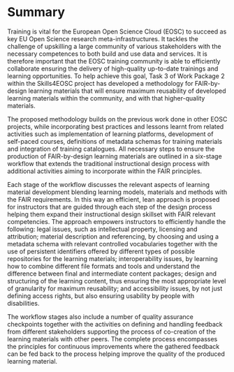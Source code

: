 # Summary

Training is vital for the European Open Science Cloud (EOSC) to succeed as key EU Open Science research meta-infrastructures. It tackles the challenge of upskilling a large community of various stakeholders with the necessary competences to both build and use data and services. It is therefore important that the EOSC training community is able to efficiently collaborate ensuring the delivery of high-quality up-to-date trainings and learning opportunities. To help achieve this goal, Task 3 of Work Package 2 within the Skills4EOSC project has developed a methodology for FAIR-by-design learning materials that will ensure maximum reusability of developed learning materials within the community, and with that higher-quality materials. 

The proposed methodology builds on the previous work done in other EOSC projects, while incorporating best practices and lessons learnt from related activities such as implementation of learning platforms, development of self-paced courses, definitions of metadata schemas for training materials and integration of training catalogues. All necessary steps to ensure the production of FAIR-by-design learning materials are outlined in a six-stage workflow that extends the traditional instructional design process with additional activities aiming to incorporate within the FAIR principles. 

Each stage of the workflow discusses the relevant aspects of learning material development blending learning models, materials and methods with the FAIR requirements. In this way an efficient, lean approach is proposed for instructors that are guided through each step of the design process helping them expand their instructional design skillset with FAIR relevant competencies. The approach empowers instructors to efficiently handle the following: legal issues, such as intellectual property, licensing and attribution; material description and referencing, by choosing and using a metadata schema with relevant controlled vocabularies together with the use of persistent identifiers offered by different types of possible repositories for the learning materials; interoperability issues, by learning how to combine different file formats and tools and understand the difference between final and intermediate content packages; design and structuring of the learning content, thus ensuring the most appropriate level of granularity for maximum reusability; and accessibility issues, by not just defining access rights, but also ensuring usability by people with disabilities. 

The workflow stages also include a number of quality assurance checkpoints together with the activities on defining and handling feedback from different stakeholders supporting the process of co-creation of the learning materials with other peers. The complete process encompasses the principles for continuous improvements where the gathered feedback can be fed back to the process helping improve the quality of the produced learning material.